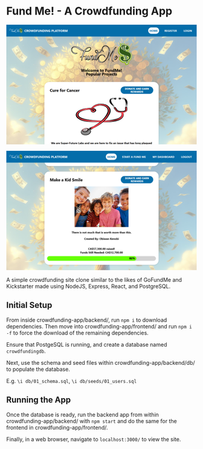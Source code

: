 # Fund Me! - A Crowdfunding App

![The front page](firstShot.png)

![A sample project](secondShot.png)

A simple crowdfunding site clone similar to the likes of GoFundMe and Kickstarter made using NodeJS, Express, React, and PostgreSQL.

## Initial Setup

From inside crowdfunding-app/backend/, run ```npm i``` to download dependencies. Then move into crowdfunding-app/frontend/ and run ```npm i -f``` to force the download of the remaining dependencies. 

Ensure that PostgeSQL is running, and create a database named ```crowdfundingdb```. 

Next, use the schema and seed files within crowdfunding-app/backend/db/ to populate the database.

E.g. ```\i db/01_schema.sql```, ```\i db/seeds/01_users.sql```

## Running the App

Once the database is ready, run the backend app from within crowdfunding-app/backend/ with ```npm start``` and do the same for the frontend in crowdfunding-app/frontend/.

Finally, in a web browser, navigate to ```localhost:3000/``` to view the site.
